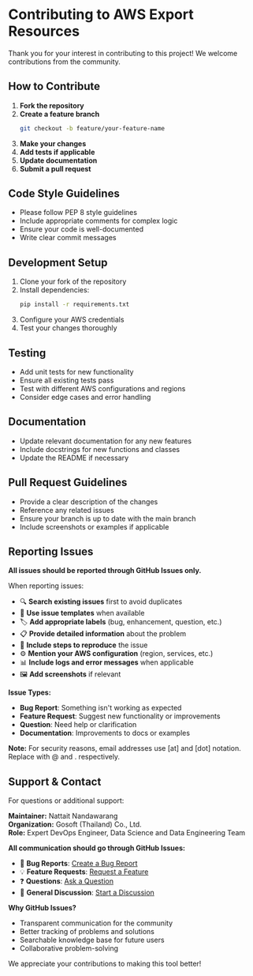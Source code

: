 # Contributing to AWS Export Resources

Thank you for your interest in contributing to this project! We welcome contributions from the community.

## How to Contribute

1. **Fork the repository**
2. **Create a feature branch**
   ```bash
   git checkout -b feature/your-feature-name
   ```
3. **Make your changes**
4. **Add tests if applicable**
5. **Update documentation**
6. **Submit a pull request**

## Code Style Guidelines

- Please follow PEP 8 style guidelines
- Include appropriate comments for complex logic
- Ensure your code is well-documented
- Write clear commit messages

## Development Setup

1. Clone your fork of the repository
2. Install dependencies:
   ```bash
   pip install -r requirements.txt
   ```
3. Configure your AWS credentials
4. Test your changes thoroughly

## Testing

- Add unit tests for new functionality
- Ensure all existing tests pass
- Test with different AWS configurations and regions
- Consider edge cases and error handling

## Documentation

- Update relevant documentation for any new features
- Include docstrings for new functions and classes
- Update the README if necessary

## Pull Request Guidelines

- Provide a clear description of the changes
- Reference any related issues
- Ensure your branch is up to date with the main branch
- Include screenshots or examples if applicable

## Reporting Issues

**All issues should be reported through GitHub Issues only.**

When reporting issues:

- 🔍 **Search existing issues** first to avoid duplicates
- 📝 **Use issue templates** when available
- 🏷️ **Add appropriate labels** (bug, enhancement, question, etc.)
- 📋 **Provide detailed information** about the problem
- 🔄 **Include steps to reproduce** the issue
- ⚙️ **Mention your AWS configuration** (region, services, etc.)
- 📊 **Include logs and error messages** when applicable
- 🖼️ **Add screenshots** if relevant

**Issue Types:**
- **Bug Report**: Something isn't working as expected
- **Feature Request**: Suggest new functionality or improvements
- **Question**: Need help or clarification
- **Documentation**: Improvements to docs or examples

**Note:** For security reasons, email addresses use [at] and [dot] notation. Replace with @ and . respectively.

## Support & Contact

For questions or additional support:

**Maintainer:** Nattait Nandawarang  
**Organization:** Gosoft (Thailand) Co., Ltd.  
**Role:** Expert DevOps Engineer, Data Science and Data Engineering Team

**All communication should go through GitHub Issues:**
- 🐛 **Bug Reports**: [Create a Bug Report](https://github.com/zendz/aws-export-resources/issues/new?template=bug_report.md)
- 💡 **Feature Requests**: [Request a Feature](https://github.com/zendz/aws-export-resources/issues/new?template=feature_request.md)
- ❓ **Questions**: [Ask a Question](https://github.com/zendz/aws-export-resources/issues/new?template=question.md)
- 💬 **General Discussion**: [Start a Discussion](https://github.com/zendz/aws-export-resources/discussions)

**Why GitHub Issues?**
- Transparent communication for the community
- Better tracking of problems and solutions
- Searchable knowledge base for future users
- Collaborative problem-solving

We appreciate your contributions to making this tool better!